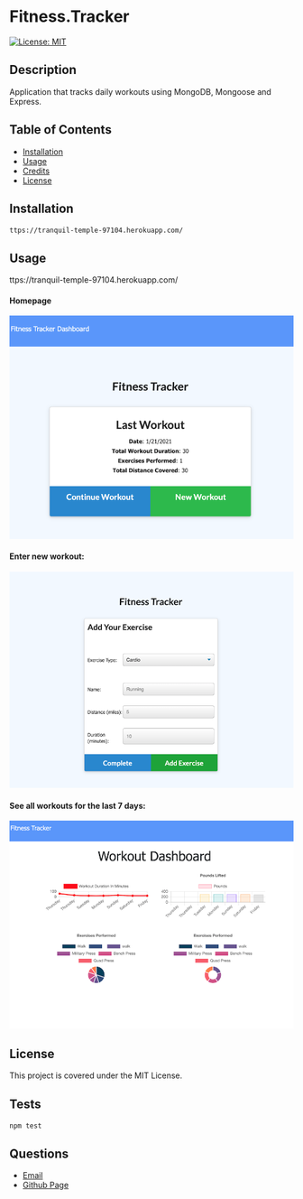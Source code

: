 
# Fitness.Tracker

[![License: MIT](https://img.shields.io/badge/License-MIT-yellow.svg)](https://opensource.org/licenses/MIT)
      
     
## Description

Application that tracks daily workouts using MongoDB, Mongoose and Express.

## Table of Contents
 
* [Installation](#installation)
* [Usage](#usage)
* [Credits](#credits)
* [License](#license)
 
## Installation
```
ttps://tranquil-temple-97104.herokuapp.com/ 
``` 

## Usage
ttps://tranquil-temple-97104.herokuapp.com/  

#### Homepage 
![Homepage](./public/img/last.png) 

#### Enter new workout: 
![New Workout](./public/img/new.png)   

#### See all workouts for the last 7 days:
![Total Workout](./public/img/total.png) 

## License
This project is covered under the MIT License.
 


## Tests
```
npm test
``` 

## Questions
- [Email](lee.amber.alex@gmail.com)
- [Github Page](https://github.com/lee-amber-alex)
 
